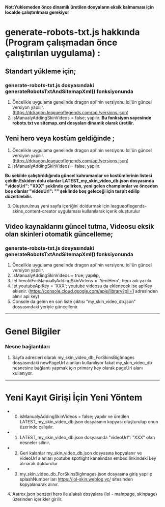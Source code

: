 
**Not:Yuklemeden önce dinamik üretilen dosyaların eksik kalmaması için localde çalıştırılması gerekiyor**

# generate-robots-txt.js hakkında (Program çalışmadan önce çalıştırılan uygulama) :

## Standart yükleme için;
### generate-robots-txt.js dosyasındaki generateRobotsTxtAndSitemapXml() fonksiyonunda
1. Öncelikle uygulama genelinde dragon api'nin versiyonu lol'ün güncel versiyon yapılır. (https://ddragon.leagueoflegends.com/api/versions.json)
2. isManualyAddingSkinVideos = false; yapılır. 
**Bu fonksiyon sayesinde robots.txt ve sitemap.xml dosyaları dinamik olarak üretilir.**

## Yeni hero veya kostüm geldiğinde ;
1. Öncelikle uygulama genelinde dragon api'nin versiyonu lol'ün güncel versiyon yapılır. (https://ddragon.leagueoflegends.com/api/versions.json)
2. isManualyAddingSkinVideos = false; yapılır.

**Bu şekilde çalıştırıldığında güncel kahramanlar ve kostümlerinin listesi çekilir.Eskiden dolu olanlar LATEST_my_skin_video_db.json dosyasında "videoUrl": "XXX" şeklinde gelirken, yeni gelen championlar ve önceden boş olanlar "videoUrl": "" şeklinde boş geleceği için tespit edilip düzeltilebilir.**

3. Oluşturulmuş yeni sayfa içeriğini doldurmak için leagueoflegends-skins_content-creator uygulaması kullanılarak içerik oluşturulur

## Video kaynaklarını güncel tutma, Videosu eksik olan skinleri otomatik güncelleme;
### generate-robots-txt.js dosyasındaki generateRobotsTxtAndSitemapXml() fonksiyonunda
1. Öncelikle uygulama genelinde dragon api'nin versiyonu lol'ün güncel versiyon yapılır.
2. isManualyAddingSkinVideos = true; yapılıp, 
3. let heroIdForManuallyAddingSkinVideos = 'YeniHero'; hero adı yazılır.
4. let youtubeApiKey = 'XXX'; youtube videosu da eklenecek ise apiKey eklenir. (https://console.cloud.google.com/apis/library?pli=1 adresinden alınır api key)
5. Console da gelen en son liste çıktısı "my_skin_video_db.json" dosyasındaki yeriyle güncellenir.

----------------------------------------------------------------

# Genel Bilgiler
### Nesne bağlantıları
1. Sayfa adresleri olarak my_skin_video_db_ForSkinsBigImages dosyasındaki newPageUrl alanları kullanılıyor fakat my_skin_video_db nesnesine bağlantı yapmak için primary key olarak pageUrl alanı kullanıyor.  


----------------------------------------------------------------

# Yeni Kayıt Girişi İçin Yeni Yöntem
+ 0. isManualyAddingSkinVideos = false; yapılır ve üretilen LATEST_my_skin_video_db.json dosyasının kopyası oluşturulup onun üzerinde çalışılır.
+ 1. LATEST_my_skin_video_db.json dosyasında  "videoUrl": "XXX" olan nesneler silinir. 
+ 2. Geri kalanlar my_skin_video_db.json dosyasına kopyalanır ve videoUrl alanları youtube spotlight kanalından embed linkindeki key alınarak doldurulur
+ 3. my_skin_video_db_ForSkinsBigImages.json dosyasına giriş yapılıp splashNumber ları https://lol-skin.weblog.vc/ sitesinden kopyalanarak alınır.
4. Aatrox.json benzeri hero ile alakalı dosyalara (lol - mainpage, skinpage) üzerinden içerikler girilir.